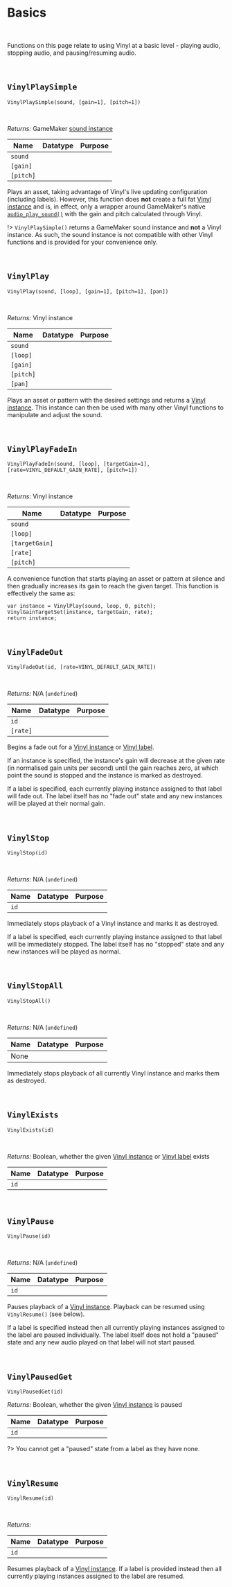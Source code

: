 # Basics

&nbsp;

Functions on this page relate to using Vinyl at a basic level - playing audio, stopping audio, and pausing/resuming audio.

&nbsp;

## `VinylPlaySimple`

`VinylPlaySimple(sound, [gain=1], [pitch=1])`

&nbsp;

*Returns:* GameMaker [sound instance](https://manual.yoyogames.com/GameMaker_Language/GML_Reference/Asset_Management/Audio/audio_play_sound.htm)

|Name     |Datatype|Purpose                                           |
|---------|--------|--------------------------------------------------|
|`sound`  |        |                                                  |
|`[gain]` |        |                                                  |
|`[pitch]`|        |                                                  |

Plays an asset, taking advantage of Vinyl's live updating configuration (including labels). However, this function does **not** create a full fat [Vinyl instance](Terminology) and is, in effect, only a wrapper around GameMaker's native [`audio_play_sound()`](https://manual.yoyogames.com/GameMaker_Language/GML_Reference/Asset_Management/Audio/audio_play_sound.htm) with the gain and pitch calculated through Vinyl.

!> `VinylPlaySimple()` returns a GameMaker sound instance and **not** a Vinyl instance. As such, the sound instance is not compatible with other Vinyl functions and is provided for your convenience only.

&nbsp;

## `VinylPlay`

`VinylPlay(sound, [loop], [gain=1], [pitch=1], [pan])`

&nbsp;

*Returns:* Vinyl instance

|Name     |Datatype|Purpose                                           |
|---------|--------|--------------------------------------------------|
|`sound`  |        |                                                  |
|`[loop]` |        |                                                  |
|`[gain]` |        |                                                  |
|`[pitch]`|        |                                                  |
|`[pan]`  |        |                                                  |

Plays an asset or pattern with the desired settings and returns a [Vinyl instance](Terminology). This instance can then be used with many other Vinyl functions to manipulate and adjust the sound.

&nbsp;

## `VinylPlayFadeIn`

`VinylPlayFadeIn(sound, [loop], [targetGain=1], [rate=VINYL_DEFAULT_GAIN_RATE], [pitch=1])`

&nbsp;

*Returns:* Vinyl instance

|Name          |Datatype|Purpose                                           |
|--------------|--------|--------------------------------------------------|
|`sound`       |        |                                                  |
|`[loop]`      |        |                                                  |
|`[targetGain]`|        |                                                  |
|`[rate]`      |        |                                                  |
|`[pitch]`     |        |                                                  |

A convenience function that starts playing an asset or pattern at silence and then gradually increases its gain to reach the given target. This function is effectively the same as:

```gml
var instance = VinylPlay(sound, loop, 0, pitch);
VinylGainTargetSet(instance, targetGain, rate);
return instance;
```

&nbsp;

## `VinylFadeOut`

`VinylFadeOut(id, [rate=VINYL_DEFAULT_GAIN_RATE])`

&nbsp;

*Returns:* N/A (`undefined`)

|Name    |Datatype|Purpose                                           |
|--------|--------|--------------------------------------------------|
|`id`    |        |                                                  |
|`[rate]`|        |                                                  |

Begins a fade out for a [Vinyl instance](Terminology) or [Vinyl label](Terminology).

If an instance is specified, the instance's gain will decrease at the given rate (in normalised gain units per second) until the gain reaches zero, at which point the sound is stopped and the instance is marked as destroyed.

If a label is specified, each currently playing instance assigned to that label will fade out. The label itself has no "fade out" state and any new instances will be played at their normal gain.

&nbsp;

## `VinylStop`

`VinylStop(id)`

&nbsp;

*Returns:* N/A (`undefined`)

|Name     |Datatype|Purpose                                           |
|---------|--------|--------------------------------------------------|
|`id`     |        |                                                  |

Immediately stops playback of a Vinyl instance and marks it as destroyed.

If a label is specified, each currently playing instance assigned to that label will be immediately stopped. The label itself has no "stopped" state and any new instances will be played as normal.

&nbsp;

## `VinylStopAll`

`VinylStopAll()`

&nbsp;

*Returns:* N/A (`undefined`)

|Name|Datatype|Purpose|
|----|--------|-------|
|None|        |       |

Immediately stops playback of all currently Vinyl instance and marks them as destroyed.

&nbsp;

## `VinylExists`

`VinylExists(id)`

&nbsp;

*Returns:* Boolean, whether the given [Vinyl instance](Terminology) or [Vinyl label](Terminology) exists

|Name     |Datatype|Purpose                                           |
|---------|--------|--------------------------------------------------|
|`id`     |        |                                                  |

&nbsp;

## `VinylPause`

`VinylPause(id)`

&nbsp;

*Returns:* N/A (`undefined`)

|Name     |Datatype|Purpose                                           |
|---------|--------|--------------------------------------------------|
|`id`     |        |                                                  |

Pauses playback of a [Vinyl instance](Terminology). Playback can be resumed using `VinylResume()` (see below).

If a label is specified instead then all currently playing instances assigned to the label are paused individually. The label itself does not hold a "paused" state and any new audio played on that label will not start paused.

&nbsp;

## `VinylPausedGet`

`VinylPausedGet(id)`

*Returns:* Boolean, whether the given [Vinyl instance](Terminology) is paused

|Name     |Datatype|Purpose                                           |
|---------|--------|--------------------------------------------------|
|`id`     |        |                                                  |

?> You cannot get a "paused" state from a label as they have none.

&nbsp;

## `VinylResume`

`VinylResume(id)`

&nbsp;

*Returns:*

|Name     |Datatype|Purpose                                           |
|---------|--------|--------------------------------------------------|
|`id`     |        |                                                  |

Resumes playback of a [Vinyl instance](Terminology). If a label is provided instead then all currently playing instances assigned to the label are resumed.